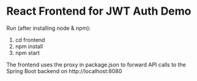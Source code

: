 # React Frontend for JWT Auth Demo

Run (after installing node & npm):

1. cd frontend
2. npm install
3. npm start

The frontend uses the proxy in package.json to forward API calls to the Spring Boot backend on http://localhost:8080
